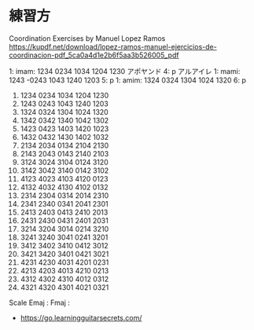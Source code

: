 # 練習方
Coordination Exercises by Manuel Lopez Ramos
https://kupdf.net/download/lopez-ramos-manuel-ejercicios-de-coordinacion-pdf_5ca0a4d1e2b6f5aa3b526005_pdf

1: imam: 1234 0234 1034 1204 1230 アポヤンド
4: p アルアイレ
1: mami: 1243 -0243 1043 1240 1203
5: p
1: amim: 1324 0324 1304 1024 1320
6:    p
     
1. 1234 0234 1034 1204 1230           
2. 1243 0243 1043 1240 1203         
3. 1324 0324 1304 1024 1320          
4. 1342 0342 1340 1042 1302
5. 1423 0423 1403 1420 1023
6. 1432 0432 1430 1402 1032
7. 2134 2034 0134 2104 2130
8. 2143 2043 0143 2140 2103
9. 3124 3024 3104 0124 3120
10. 3142 3042 3140 0142 3102
11. 4123 4023 4103 4120 0123
12. 4132 4032 4130 4102 0132
13. 2314 2304 0314 2014 2310
14. 2341 2340 0341 2041 2301
15. 2413 2403 0413 2410 2013
16. 2431 2430 0431 2401 2031
17. 3214 3204 3014 0214 3210
18. 3241 3240 3041 0241 3201
19. 3412 3402 3410 0412 3012
20. 3421 3420 3401 0421 3021
21. 4231 4230 4031 4201 0231
22. 4213 4203 4013 4210 0213
23. 4312 4302 4310 4012 0312
24. 4321 4320 4301 4021 0321


Scale
Emaj :
Fmaj :

- https://go.learningguitarsecrets.com/